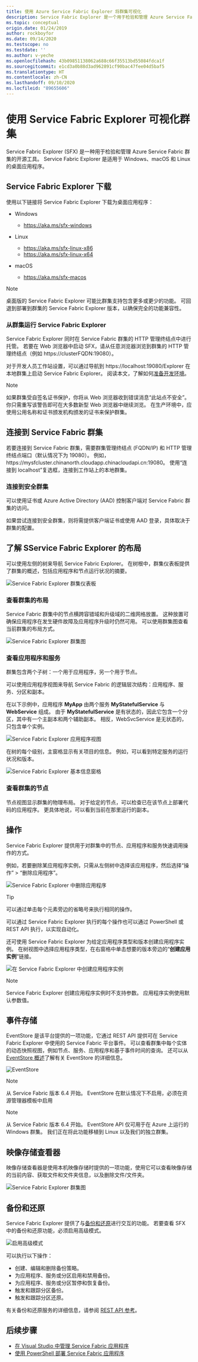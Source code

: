 ```yaml
---
title: 使用 Azure Service Fabric Explorer 将群集可视化
description: Service Fabric Explorer 是一个用于检验和管理 Azure Service Fabric 群集中的云应用程序和节点的应用程序。
ms.topic: conceptual
origin.date: 01/24/2019
author: rockboyfor
ms.date: 09/14/2020
ms.testscope: no
ms.testdate: ''
ms.author: v-yeche
ms.openlocfilehash: 43b09851138062a688c66f35513bd55084fdca1f
ms.sourcegitcommit: e1cd3a0b88d3ad962891cf90bac47fee04d5baf5
ms.translationtype: HT
ms.contentlocale: zh-CN
ms.lasthandoff: 09/10/2020
ms.locfileid: "89655606"
---
```

# <a name="visualize-your-cluster-with-service-fabric-explorer"></a>使用 Service Fabric Explorer 可视化群集

Service Fabric Explorer (SFX) 是一种用于检验和管理 Azure Service Fabric 群集的开源工具。 Service Fabric Explorer 是适用于 Windows、macOS 和 Linux 的桌面应用程序。

## <a name="service-fabric-explorer-download"></a>Service Fabric Explorer 下载

使用以下链接将 Service Fabric Explorer 下载为桌面应用程序：

- Windows
    - https://aka.ms/sfx-windows

- Linux
    - https://aka.ms/sfx-linux-x86
    - https://aka.ms/sfx-linux-x64

- macOS
    - https://aka.ms/sfx-macos

> [!NOTE]
> 桌面版的 Service Fabric Explorer 可能比群集支持包含更多或更少的功能。 可回退到部署到群集的 Service Fabric Explorer 版本，以确保完全的功能兼容性。
>
>

### <a name="running-service-fabric-explorer-from-the-cluster"></a>从群集运行 Service Fabric Explorer

Service Fabric Explorer 同时在 Service Fabric 群集的 HTTP 管理终结点中进行托管。 若要在 Web 浏览器中启动 SFX，请从任意浏览器浏览到群集的 HTTP 管理终结点（例如 https:\//clusterFQDN:19080）。

对于开发人员工作站设置，可以通过导航到 https://localhost:19080/Explorer 在本地群集上启动 Service Fabric Explorer。 阅读本文，了解如何[准备开发环境](service-fabric-get-started.md)。

> [!NOTE]
> 如果群集受自签名证书保护，你将从 Web 浏览器收到错误消息“此站点不安全”。 你只需重写该警告即可在大多数新型 Web 浏览器中继续浏览。 在生产环境中，应使用公用名称和证书颁发机构颁发的证书来保护群集。 
>
>

## <a name="connect-to-a-service-fabric-cluster"></a>连接到 Service Fabric 群集
若要连接到 Service Fabric 群集，需要群集管理终结点 (FQDN/IP) 和 HTTP 管理终结点端口（默认情况下为 19080）。 例如，https\://mysfcluster.chinanorth.cloudapp.chinacloudapi.cn:19080。 使用“连接到 localhost”复选框，连接到工作站上的本地群集。

### <a name="connect-to-a-secure-cluster"></a>连接到安全群集
可以使用证书或 Azure Active Directory (AAD) 控制客户端对 Service Fabric 群集的访问。

如果尝试连接到安全群集，则将需提供客户端证书或使用 AAD 登录，具体取决于群集的配置。

## <a name="understand-the-service-fabric-explorer-layout"></a>了解 SService Fabric Explorer 的布局
可以使用左侧的树来导航 Service Fabric Explorer。 在树根中，群集仪表板提供了群集的概述，包括应用程序和节点运行状况的摘要。

![Service Fabric Explorer 群集仪表板][sfx-cluster-dashboard]

### <a name="view-the-clusters-layout"></a>查看群集的布局
Service Fabric 群集中的节点横跨容错域和升级域的二维网格放置。 这种放置可确保应用程序在发生硬件故障及应用程序升级时仍然可用。 可以使用群集图查看当前群集的布局方式。

![Service Fabric Explorer 群集图][sfx-cluster-map]

### <a name="view-applications-and-services"></a>查看应用程序和服务
群集包含两个子树：一个用于应用程序，另一个用于节点。

可以使用应用程序视图来导航 Service Fabric 的逻辑层次结构：应用程序、服务、分区和副本。

在以下示例中，应用程序 **MyApp** 由两个服务 **MyStatefulService** 与 **WebService** 组成。 由于 **MyStatefulService** 是有状态的，因此它包含一个分区，其中有一个主副本和两个辅助副本。 相反，WebSvcService 是无状态的，只包含单个实例。

![Service Fabric Explorer 应用程序视图][sfx-application-tree]

在树的每个级别，主窗格显示有关项目的信息。 例如，可以看到特定服务的运行状况和版本。

![Service Fabric Explorer 基本信息窗格][sfx-service-essentials]

### <a name="view-the-clusters-nodes"></a>查看群集的节点
节点视图显示群集的物理布局。 对于给定的节点，可以检查已在该节点上部署代码的应用程序。 更具体地说，可以看到当前在那里运行的副本。

## <a name="actions"></a>操作
Service Fabric Explorer 提供用于对群集中的节点、应用程序和服务快速调用操作的方式。

例如，若要删除某应用程序实例，只需从左侧树中选择该应用程序，然后选择“操作” > “删除应用程序”。

![Service Fabric Explorer 中删除应用程序][sfx-delete-application]

> [!TIP]
> 可以通过单击每个元素旁边的省略号来执行相同的操作。
>
> 可以通过 Service Fabric Explorer 执行的每个操作也可以通过 PowerShell 或 REST API 执行，以实现自动化。
>
>

还可使用 Service Fabric Explorer 为给定应用程序类型和版本创建应用程序实例。 在树视图中选择应用程序类型，在右窗格中单击想要的版本旁边的“**创建应用实例**”链接。

![在 Service Fabric Explorer 中创建应用程序实例][sfx-create-app-instance]

> [!NOTE]
> Service Fabric Explorer 创建应用程序实例时不支持参数。 应用程序实例使用默认参数值。
>
>

## <a name="event-store"></a>事件存储
EventStore 是该平台提供的一项功能，它通过 REST API 提供可在 Service Fabric Explorer 中使用的 Service Fabric 平台事件。 可以查看群集中每个实体的动态快照视图，例如节点、服务、应用程序和基于事件时间的查询。 还可以从 [EventStore 概述](service-fabric-diagnostics-eventstore.md)了解有关 EventStore 的详细信息。   

![EventStore][sfx-eventstore]

>[!NOTE]
>从 Service Fabric 版本 6.4 开始。 EventStore 在默认情况下不启用，必须在资源管理器模板中启用

>[!NOTE]
>从 Service Fabric 版本 6.4 开始。 EventStore API 仅可用于在 Azure 上运行的 Windows 群集。 我们正在将此功能移植到 Linux 以及我们的独立群集。

## <a name="image-store-viewer"></a>映像存储查看器
映像存储查看器是使用本机映像存储时提供的一项功能，使用它可以查看映像存储的当前内容、获取文件和文件夹信息，以及删除文件/文件夹。

![Service Fabric Explorer 群集图][sfx-imagestore]

## <a name="backup-and-restore"></a>备份和还原
Service Fabric Explorer 提供了与[备份和还原](./service-fabric-reliable-services-backup-restore.md)进行交互的功能。 若要查看 SFX 中的备份和还原功能，必须启用高级模式。

![启用高级模式][0]

可以执行以下操作：

* 创建、编辑和删除备份策略。
* 为应用程序、服务或分区启用和禁用备份。
* 为应用程序、服务或分区暂停和恢复备份。
* 触发和跟踪分区备份。
* 触发和跟踪分区还原。

有关备份和还原服务的详细信息，请参阅 [REST API 参考](https://docs.microsoft.com/rest/api/servicefabric/sfclient-index-backuprestore)。

## <a name="next-steps"></a>后续步骤
* [在 Visual Studio 中管理 Service Fabric 应用程序](service-fabric-manage-application-in-visual-studio.md)
* [使用 PowerShell 部署 Service Fabric 应用程序](service-fabric-deploy-remove-applications.md)

<!--Image references-->

[sfx-cluster-dashboard]: ./media/service-fabric-visualizing-your-cluster/sfx-cluster-dashboard.png
[sfx-cluster-map]: ./media/service-fabric-visualizing-your-cluster/sfx-cluster-map.png
[sfx-application-tree]: ./media/service-fabric-visualizing-your-cluster/sfx-application-tree.png
[sfx-service-essentials]: ./media/service-fabric-visualizing-your-cluster/sfx-service-essentials.png
[sfx-delete-application]: ./media/service-fabric-visualizing-your-cluster/sfx-delete-application.png
[sfx-create-app-instance]: ./media/service-fabric-visualizing-your-cluster/sfx-create-app-instance.png
[sfx-eventstore]: ./media/service-fabric-diagnostics-eventstore/eventstore.png
[sfx-imagestore]: ./media/service-fabric-visualizing-your-cluster/sfx-image-store.png
[0]: ./media/service-fabric-backuprestoreservice/advanced-mode.png

<!-- Update_Description: update meta properties, wording update, update link -->